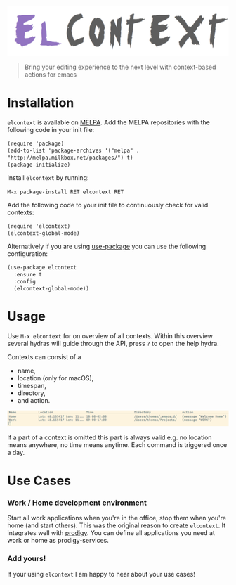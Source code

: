 ![img](./title.png)

> Bring your editing experience to the next level with context-based actions for emacs


# Installation

`elcontext` is available on [MELPA](https://melpa.org). Add the MELPA repositories with the following code in your init file:

```emacs-lisp
(require 'package)
(add-to-list 'package-archives '("melpa" . "http://melpa.milkbox.net/packages/") t)
(package-initialize)
```

Install `elcontext` by running:

`M-x package-install RET elcontext RET`

Add the following code to your init file to continuously check for valid contexts:

```emacs-lisp
(require 'elcontext)
(elcontext-global-mode)
```

Alternatively if you are using [use-package](https://github.com/jwiegley/use-package) you can use the following configuration:

```emacs-lisp
(use-package elcontext
  :ensure t
  :config
  (elcontext-global-mode))
```


# Usage

Use `M-x elcontext` for on overview of all contexts. Within this overview several hydras will guide through the API, press `?` to open the help hydra.

Contexts can consist of a

-   name,
-   location (only for macOS),
-   timespan,
-   directory,
-   and action.

![img](./screenshot.png)

If a part of a context is omitted this part is always valid e.g. no location means anywhere, no time means anytime. Each command is triggered once a day.


# Use Cases


### Work / Home development environment

Start all work applications when you're in the office, stop them when you're home (and start others). This was the original reason to create `elcontext`. It integrates well with [prodigy](https://github.com/rejeep/prodigy.el). You can define all applications you need at work or home as prodigy-services.


### Add yours!

If your using `elcontext` I am happy to hear about your use cases!
